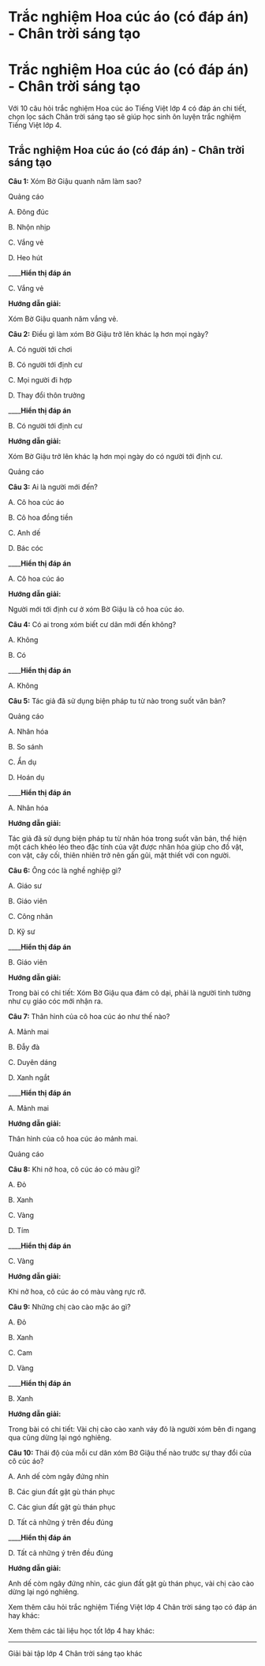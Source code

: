 # Trắc nghiệm Hoa cúc áo (có đáp án) - Chân trời sáng tạo

# Trắc nghiệm Hoa cúc áo (có đáp án) - Chân trời sáng tạo

Với 10 câu hỏi trắc nghiệm Hoa cúc áo Tiếng Việt lớp 4 có đáp án chi tiết, chọn lọc sách Chân trời sáng tạo sẽ giúp học sinh ôn luyện trắc nghiệm Tiếng Việt lớp 4.

## Trắc nghiệm Hoa cúc áo (có đáp án) - Chân trời sáng tạo

**Câu 1:** Xóm Bờ Giậu quanh năm làm sao?

Quảng cáo

A. Đông đúc

B. Nhộn nhịp

C. Vắng vẻ

D. Heo hút 

____**Hiển thị đáp án**

C. Vắng vẻ

**Hướng dẫn giải:**

Xóm Bờ Giậu quanh năm vắng vẻ. 

**Câu 2:** Điều gì làm xóm Bờ Giậu trở lên khác lạ hơn mọi ngày?

A. Có người tới chơi

B. Có người tới định cư

C. Mọi người đi hợp

D. Thay đổi thôn trưởng 

____**Hiển thị đáp án**

B. Có người tới định cư

**Hướng dẫn giải:**

Xóm Bờ Giậu trở lên khác lạ hơn mọi ngày do có người tới định cư. 

Quảng cáo

**Câu 3:** Ai là người mới đến?

A. Cô hoa cúc áo

B. Cô hoa đồng tiền

C. Anh dế

D. Bác cóc 

____**Hiển thị đáp án**

A. Cô hoa cúc áo

**Hướng dẫn giải:**

Người mới tới định cư ở xóm Bờ Giậu là cô hoa cúc áo.

**Câu 4:** Có ai trong xóm biết cư dân mới đến không?

A. Không 

B. Có 

____**Hiển thị đáp án**

A. Không 

**Câu 5:** Tác giả đã sử dụng biện pháp tu từ nào trong suốt văn bản?

Quảng cáo

A. Nhân hóa

B. So sánh

C. Ẩn dụ

D. Hoán dụ 

____**Hiển thị đáp án**

A. Nhân hóa

**Hướng dẫn giải:**

Tác giả đã sử dụng biện pháp tu từ nhân hóa trong suốt văn bản, thể hiện một cách khéo léo theo đặc tính của vật được nhân hóa giúp cho đồ vật, con vật, cây cối, thiên nhiên trở nên gần gũi, mật thiết với con người.

**Câu 6:** Ông cóc là nghề nghiệp gì?

A. Giáo sư

B. Giáo viên

C. Công nhân

D. Kỹ sư 

____**Hiển thị đáp án**

B. Giáo viên

**Hướng dẫn giải:**

Trong bài có chi tiết: Xóm Bờ Giậu qua đám cỏ dại, phải là người tinh tường như cụ giáo cóc mới nhận ra.

**Câu 7:** Thân hình của cô hoa cúc áo như thế nào?

A. Mảnh mai

B. Đẫy đà

C. Duyên dáng

D. Xanh ngắt 

____**Hiển thị đáp án**

A. Mảnh mai

**Hướng dẫn giải:**

Thân hình của cô hoa cúc áo mảnh mai.

Quảng cáo

**Câu 8:** Khi nở hoa, cô cúc áo có màu gì?

A. Đỏ

B. Xanh

C. Vàng 

D. Tím 

____**Hiển thị đáp án**

C. Vàng 

**Hướng dẫn giải:**

Khi nở hoa, cô cúc áo có màu vàng rực rỡ.

**Câu 9:** Những chị cào cào mặc áo gì?

A. Đỏ

B. Xanh

C. Cam

D. Vàng 

____**Hiển thị đáp án**

B. Xanh

**Hướng dẫn giải:**

Trong bài có chi tiết: Vài chị cào cào xanh váy đỏ là người xóm bên đi ngang qua cũng dừng lại ngó nghiêng.

**Câu 10:** Thái độ của mỗi cư dân xóm Bờ Giậu thế nào trước sự thay đổi của cô cúc áo?

A. Anh dế còm ngây đứng nhìn

B. Các giun đất gật gù thán phục

C. Các giun đất gật gù thán phục

D. Tất cả những ý trên đều đúng 

____**Hiển thị đáp án**

D. Tất cả những ý trên đều đúng 

**Hướng dẫn giải:**

Anh dế còm ngây đứng nhìn, các giun đất gật gù thán phục, vài chị cào cào dừng lại ngó nghiêng.

Xem thêm câu hỏi trắc nghiệm Tiếng Việt lớp 4 Chân trời sáng tạo có đáp án hay khác:

Xem thêm các tài liệu học tốt lớp 4 hay khác:

* * *

Giải bài tập lớp 4 Chân trời sáng tạo khác
